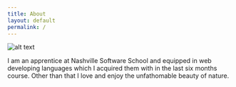 ```yaml
---
title: About
layout: default
permalink: /
---
```


![alt text](/downloads/image/myPic1.jpg "myPic1")

I am an apprentice at Nashville Software School  and equipped in web developing languages which I acquired them with in the last six months course. Other than that I love and enjoy the unfathomable beauty of nature.

